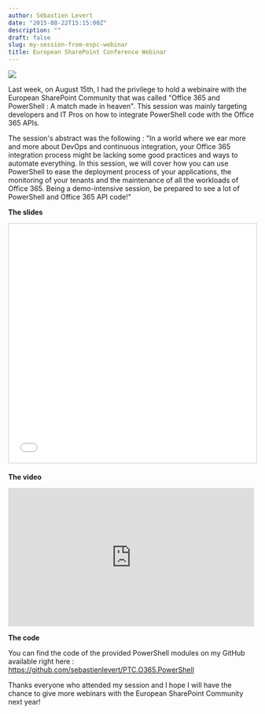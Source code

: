 ```yaml
---
author: Sébastien Levert
date: "2015-08-22T15:15:00Z"
description: ""
draft: false
slug: my-session-from-espc-webinar
title: European SharePoint Conference Webinar
---
```




![](/content/images/2016/08/ESPCWebinar.png)

Last week, on August 15th, I had the privilege to hold a webinaire with the European SharePoint Community that was called "Office 365 and PowerShell : A match made in heaven". This session was mainly targeting developers and IT Pros on how to integrate PowerShell code with the Office 365 APIs.

The session's abstract was the following : "In a world where we ear more and more about DevOps and continuous integration, your Office 365 integration process might be lacking some good practices and ways to automate everything. In this session, we will cover how you can use PowerShell to ease the deployment process of your applications, the monitoring of your tenants and the maintenance of all the workloads of Office 365. Being a demo-intensive session, be prepared to see a lot of PowerShell and Office 365 API code!"

**The slides**

<iframe src="//www.slideshare.net/slideshow/embed_code/key/bj7YYVNbbwtI4O" width="595" height="485" frameborder="0" marginwidth="0" marginheight="0" scrolling="no" style="border:1px solid #CCC; border-width:1px; margin-bottom:5px; max-width: 100%;" allowfullscreen> </iframe> 

**The video**

<iframe src="https://player.vimeo.com/video/136728835" width="500" height="281" frameborder="0" webkitallowfullscreen mozallowfullscreen allowfullscreen></iframe>

**The code**

You can find the code of the provided PowerShell modules on my GitHub available right here : https://github.com/sebastienlevert/PTC.O365.PowerShell

Thanks everyone who attended my session and I hope I will have the chance to give more webinars with the European SharePoint Community next year!